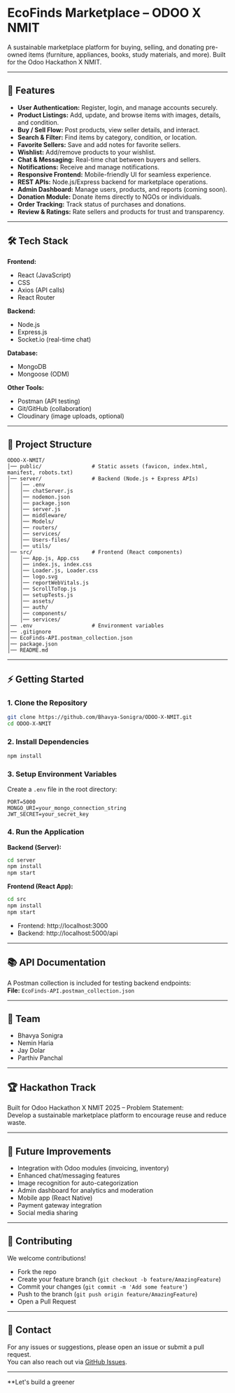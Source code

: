 # EcoFinds Marketplace – ODOO X NMIT

A sustainable marketplace platform for buying, selling, and donating pre-owned items (furniture, appliances, books, study materials, and more). Built for the Odoo Hackathon X NMIT.

---

## 🚀 Features

- **User Authentication:** Register, login, and manage accounts securely.
- **Product Listings:** Add, update, and browse items with images, details, and condition.
- **Buy / Sell Flow:** Post products, view seller details, and interact.
- **Search & Filter:** Find items by category, condition, or location.
- **Favorite Sellers:** Save and add notes for favorite sellers.
- **Wishlist:** Add/remove products to your wishlist.
- **Chat & Messaging:** Real-time chat between buyers and sellers.
- **Notifications:** Receive and manage notifications.
- **Responsive Frontend:** Mobile-friendly UI for seamless experience.
- **REST APIs:** Node.js/Express backend for marketplace operations.
- **Admin Dashboard:** Manage users, products, and reports (coming soon).
- **Donation Module:** Donate items directly to NGOs or individuals.
- **Order Tracking:** Track status of purchases and donations.
- **Review & Ratings:** Rate sellers and products for trust and transparency.

---

## 🛠️ Tech Stack

**Frontend:**  
- React (JavaScript)  
- CSS  
- Axios (API calls)  
- React Router

**Backend:**  
- Node.js  
- Express.js  
- Socket.io (real-time chat)

**Database:**  
- MongoDB  
- Mongoose (ODM)

**Other Tools:**  
- Postman (API testing)  
- Git/GitHub (collaboration)  
- Cloudinary (image uploads, optional)

---

## 📁 Project Structure

```
ODOO-X-NMIT/
│── public/                # Static assets (favicon, index.html, manifest, robots.txt)
│── server/                # Backend (Node.js + Express APIs)
│   │── .env
│   │── chatServer.js
│   │── nodemon.json
│   │── package.json
│   │── server.js
│   │── middleware/
│   │── Models/
│   │── routers/
│   │── services/
│   │── Users-files/
│   │── utils/
│── src/                   # Frontend (React components)
│   │── App.js, App.css
│   │── index.js, index.css
│   │── Loader.js, Loader.css
│   │── logo.svg
│   │── reportWebVitals.js
│   │── ScrollToTop.js
│   │── setupTests.js
│   │── assets/
│   │── auth/
│   │── components/
│   │── services/
│── .env                   # Environment variables
│── .gitignore
│── EcoFinds-API.postman_collection.json
│── package.json
│── README.md
```

---

## ⚡ Getting Started

### 1. Clone the Repository

```sh
git clone https://github.com/Bhavya-Sonigra/ODOO-X-NMIT.git
cd ODOO-X-NMIT
```

### 2. Install Dependencies

```sh
npm install
```

### 3. Setup Environment Variables

Create a `.env` file in the root directory:

```
PORT=5000
MONGO_URI=your_mongo_connection_string
JWT_SECRET=your_secret_key
```

### 4. Run the Application

**Backend (Server):**
```sh
cd server
npm install
npm start
```

**Frontend (React App):**
```sh
cd src
npm install
npm start
```

- Frontend: http://localhost:3000  
- Backend: http://localhost:5000/api

---

## 📚 API Documentation

A Postman collection is included for testing backend endpoints:  
**File:** `EcoFinds-API.postman_collection.json`

---

## 👥 Team

- Bhavya Sonigra
- Nemin Haria
- Jay Dolar
- Parthiv Panchal

---

## 🏆 Hackathon Track

Built for Odoo Hackathon X NMIT 2025 – Problem Statement:  
Develop a sustainable marketplace platform to encourage reuse and reduce waste.

---

## 🌱 Future Improvements

- Integration with Odoo modules (invoicing, inventory)
- Enhanced chat/messaging features
- Image recognition for auto-categorization
- Admin dashboard for analytics and moderation
- Mobile app (React Native)
- Payment gateway integration
- Social media sharing

---

## 🤝 Contributing

We welcome contributions!  
- Fork the repo  
- Create your feature branch (`git checkout -b feature/AmazingFeature`)
- Commit your changes (`git commit -m 'Add some feature'`)
- Push to the branch (`git push origin feature/AmazingFeature`)
- Open a Pull Request

---

## 📧 Contact

For any issues or suggestions, please open an issue or submit a pull request.  
You can also reach out via [GitHub Issues](https://github.com/Bhavya-Sonigra/ODOO-X-NMIT/issues).

---

**Let's build a greener
